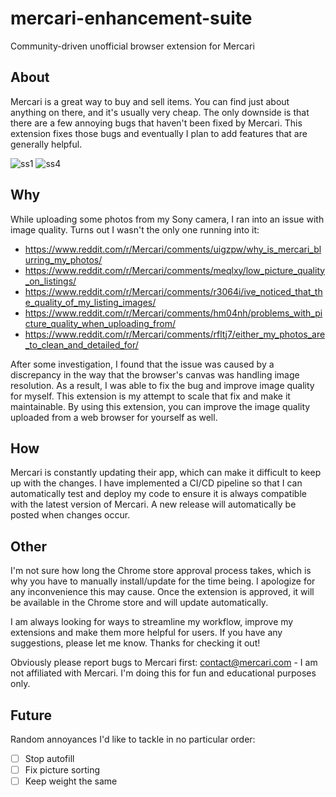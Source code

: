 # mercari-enhancement-suite
Community-driven unofficial browser extension for Mercari

## About
Mercari is a great way to buy and sell items. You can find just about anything on there, and it's usually very cheap. The only downside is that there are a few annoying bugs that haven't been fixed by Mercari. This extension fixes those bugs and eventually I plan to add features that are generally helpful. 

![ss1](https://user-images.githubusercontent.com/1744428/181827628-040871f6-af32-432b-98e9-89b2b262e3ea.png)
![ss4](https://user-images.githubusercontent.com/1744428/181829198-77d09489-0009-490d-8c7f-3824c9c06bc4.png)


## Why
While uploading some photos from my Sony camera, I ran into an issue with image quality. Turns out I wasn't the only one running into it:
- https://www.reddit.com/r/Mercari/comments/uigzpw/why_is_mercari_blurring_my_photos/
- https://www.reddit.com/r/Mercari/comments/meqlxy/low_picture_quality_on_listings/
- https://www.reddit.com/r/Mercari/comments/r3064i/ive_noticed_that_the_quality_of_my_listing_images/
- https://www.reddit.com/r/Mercari/comments/hm04nh/problems_with_picture_quality_when_uploading_from/
- https://www.reddit.com/r/Mercari/comments/rfltj7/either_my_photos_are_to_clean_and_detailed_for/

After some investigation, I found that the issue was caused by a discrepancy in the way that the browser's canvas was handling image resolution. As a result, I was able to fix the bug and improve image quality for myself. This extension is my attempt to scale that fix and make it maintainable. By using this extension, you can improve the image quality uploaded from a web browser for yourself as well.

## How
Mercari is constantly updating their app, which can make it difficult to keep up with the changes. I have implemented a CI/CD pipeline so that I can automatically test and deploy my code to ensure it is always compatible with the latest version of Mercari. A new release will automatically be posted when changes occur.

## Other
I'm not sure how long the Chrome store approval process takes, which is why you have to manually install/update for the time being. I apologize for any inconvenience this may cause. Once the extension is approved, it will be available in the Chrome store and will update automatically.

I am always looking for ways to streamline my workflow, improve my extensions and make them more helpful for users. If you have any suggestions, please let me know. Thanks for checking it out!

Obviously please report bugs to Mercari first: contact@mercari.com - I am not affiliated with Mercari. I'm doing this for fun and educational purposes only.

## Future
Random annoyances I'd like to tackle in no particular order:
- [ ] Stop autofill
- [ ] Fix picture sorting
- [ ] Keep weight the same

